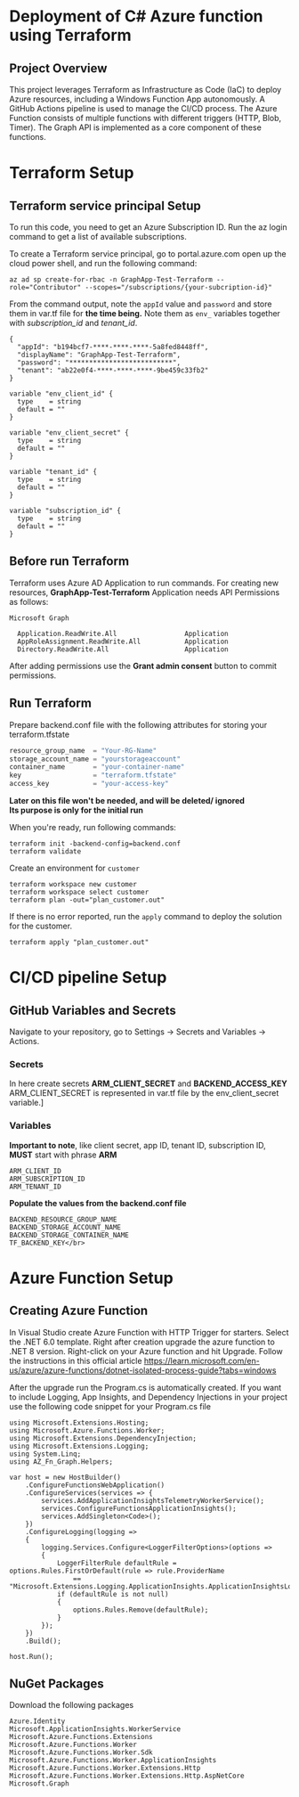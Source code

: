 # Deployment of C# Azure function using Terraform

## Project Overview

This project leverages Terraform as Infrastructure as Code (IaC) to deploy Azure resources, including a Windows Function App autonomously. A GitHub Actions pipeline is used to manage the CI/CD process. The Azure Function consists of multiple functions with different triggers (HTTP, Blob, Timer). The Graph API is implemented as a core component of these functions.

# Terraform Setup

## Terraform service principal Setup

To run this code, you need to get an Azure Subscription ID. Run the az login command to get a list of available subscriptions.

To create a Terraform service principal, go to portal.azure.com open up the cloud power shell, and run the following command:

```text
az ad sp create-for-rbac -n GraphApp-Test-Terraform --role="Contributor" --scopes="/subscriptions/{your-subcription-id}"
```

From the command output, note the `appId` value and `password` and store them in var.tf file for **the time being.** Note them as `env_` variables together with _subscription_id_ and _tenant_id_.

```text
{
  "appId": "b194bcf7-****-****-****-5a8fed8448ff",
  "displayName": "GraphApp-Test-Terraform",
  "password": "**************************",
  "tenant": "ab22e0f4-****-****-****-9be459c33fb2"
}
```

```text
variable "env_client_id" {
  type    = string
  default = ""
}

variable "env_client_secret" {
  type    = string
  default = ""
}

variable "tenant_id" {
  type    = string
  default = ""
}

variable "subscription_id" {
  type    = string
  default = ""
}
```

## Before run Terraform

Terraform uses Azure AD Application to run commands. For creating new resources, **GraphApp-Test-Terraform** Application needs API Permissions as follows:

```text
Microsoft Graph

  Application.ReadWrite.All                 Application
  AppRoleAssignment.ReadWrite.All           Application
  Directory.ReadWrite.All                   Application
```

After adding permissions use the **Grant admin consent** button to commit permissions.

## Run Terraform

Prepare backend.conf file with the following attributes for storing your terraform.tfstate

```terraform
resource_group_name  = "Your-RG-Name"
storage_account_name = "yourstorageaccount"
container_name       = "your-container-name"
key                  = "terraform.tfstate"
access_key           = "your-access-key"
```

**Later on this file won't be needed, and will be deleted/ ignored**</br>
**Its purpose is only for the initial run**

When you're ready, run following commands:

```text
terraform init -backend-config=backend.conf
terraform validate
```

Create an environment for `customer`

```text
terraform workspace new customer
terraform workspace select customer
terraform plan -out="plan_customer.out"
```

If there is no error reported, run the `apply` command to deploy the solution for the customer.

```text
terraform apply "plan_customer.out"
```

# CI/CD pipeline Setup

## GitHub Variables and Secrets

Navigate to your repository, go to Settings -> Secrets and Variables -> Actions.

### Secrets

In here create secrets **ARM_CLIENT_SECRET** and **BACKEND_ACCESS_KEY**</br>
ARM_CLIENT_SECRET is represented in var.tf file by the env_client_secret variable.]

### Variables

**Important to note**, like client secret, app ID, tenant ID, subscription ID, **MUST** start with phrase **ARM**

```text
ARM_CLIENT_ID
ARM_SUBSCRIPTION_ID
ARM_TENANT_ID
```

**Populate the values from the backend.conf file**

```text
BACKEND_RESOURCE_GROUP_NAME
BACKEND_STORAGE_ACCOUNT_NAME
BACKEND_STORAGE_CONTAINER_NAME
TF_BACKEND_KEY</br>
```

# Azure Function Setup

## Creating Azure Function

In Visual Studio create Azure Function with HTTP Trigger for starters. Select the .NET 6.0 template. Right after creation upgrade the azure function to .NET 8 version. Right-click on your Azure function and hit Upgrade. Follow the instructions in this official article https://learn.microsoft.com/en-us/azure/azure-functions/dotnet-isolated-process-guide?tabs=windows</br>

After the upgrade run the Program.cs is automatically created. If you want to include Logging, App Insights, and Dependency Injections in your project use the following code snippet for your Program.cs file

```text
using Microsoft.Extensions.Hosting;
using Microsoft.Azure.Functions.Worker;
using Microsoft.Extensions.DependencyInjection;
using Microsoft.Extensions.Logging;
using System.Linq;
using AZ_Fn_Graph.Helpers;

var host = new HostBuilder()
    .ConfigureFunctionsWebApplication()
    .ConfigureServices(services => {
        services.AddApplicationInsightsTelemetryWorkerService();
        services.ConfigureFunctionsApplicationInsights();
        services.AddSingleton<Code>();
    })
    .ConfigureLogging(logging =>
    {
        logging.Services.Configure<LoggerFilterOptions>(options =>
        {
            LoggerFilterRule defaultRule = options.Rules.FirstOrDefault(rule => rule.ProviderName
                == "Microsoft.Extensions.Logging.ApplicationInsights.ApplicationInsightsLoggerProvider");
            if (defaultRule is not null)
            {
                options.Rules.Remove(defaultRule);
            }
        });
    })
    .Build();

host.Run();
```

## NuGet Packages

Download the following packages

```text
Azure.Identity
Microsoft.ApplicationInsights.WorkerService
Microsoft.Azure.Functions.Extensions
Microsoft.Azure.Functions.Worker
Microsoft.Azure.Functions.Worker.Sdk
Microsoft.Azure.Functions.Worker.ApplicationInsights
Microsoft.Azure.Functions.Worker.Extensions.Http
Microsoft.Azure.Functions.Worker.Extensions.Http.AspNetCore
Microsoft.Graph
```
